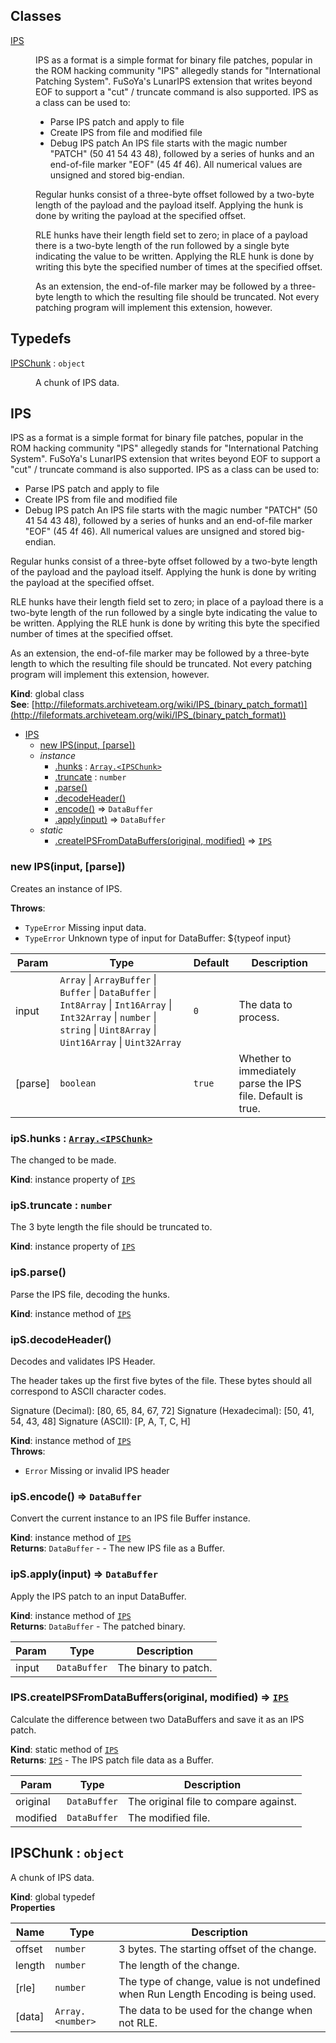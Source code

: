 ## Classes

<dl>
<dt><a href="#IPS">IPS</a></dt>
<dd><p>IPS as a format is a simple format for binary file patches, popular in the ROM hacking community
&quot;IPS&quot; allegedly stands for &quot;International Patching System&quot;.
FuSoYa&#39;s LunarIPS extension that writes beyond EOF to support a &quot;cut&quot; / truncate command is also supported.
IPS as a class can be used to:</p>
<ul>
<li>Parse IPS patch and apply to file</li>
<li>Create IPS from file and modified file</li>
<li>Debug IPS patch
An IPS file starts with the magic number &quot;PATCH&quot; (50 41 54 43 48), followed by a series of hunks and an end-of-file marker &quot;EOF&quot; (45 4f 46).
All numerical values are unsigned and stored big-endian.</li>
</ul>
<p>Regular hunks consist of a three-byte offset followed by a two-byte length of the payload and the payload itself.
Applying the hunk is done by writing the payload at the specified offset.</p>
<p>RLE hunks have their length field set to zero; in place of a payload there is a two-byte length of the run followed by a single byte indicating the value to be written.
Applying the RLE hunk is done by writing this byte the specified number of times at the specified offset.</p>
<p>As an extension, the end-of-file marker may be followed by a three-byte length to which the resulting file should be truncated.
Not every patching program will implement this extension, however.</p>
</dd>
</dl>

## Typedefs

<dl>
<dt><a href="#IPSChunk">IPSChunk</a> : <code>object</code></dt>
<dd><p>A chunk of IPS data.</p>
</dd>
</dl>

<a name="IPS"></a>

## IPS
IPS as a format is a simple format for binary file patches, popular in the ROM hacking community
"IPS" allegedly stands for "International Patching System".
FuSoYa's LunarIPS extension that writes beyond EOF to support a "cut" / truncate command is also supported.
IPS as a class can be used to:
- Parse IPS patch and apply to file
- Create IPS from file and modified file
- Debug IPS patch
An IPS file starts with the magic number "PATCH" (50 41 54 43 48), followed by a series of hunks and an end-of-file marker "EOF" (45 4f 46).
All numerical values are unsigned and stored big-endian.

Regular hunks consist of a three-byte offset followed by a two-byte length of the payload and the payload itself.
Applying the hunk is done by writing the payload at the specified offset.

RLE hunks have their length field set to zero; in place of a payload there is a two-byte length of the run followed by a single byte indicating the value to be written.
Applying the RLE hunk is done by writing this byte the specified number of times at the specified offset.

As an extension, the end-of-file marker may be followed by a three-byte length to which the resulting file should be truncated.
Not every patching program will implement this extension, however.

**Kind**: global class  
**See**: [http://fileformats.archiveteam.org/wiki/IPS_(binary_patch_format)](http://fileformats.archiveteam.org/wiki/IPS_(binary_patch_format))  

* [IPS](#IPS)
    * [new IPS(input, [parse])](#new_IPS_new)
    * _instance_
        * [.hunks](#IPS+hunks) : [<code>Array.&lt;IPSChunk&gt;</code>](#IPSChunk)
        * [.truncate](#IPS+truncate) : <code>number</code>
        * [.parse()](#IPS+parse)
        * [.decodeHeader()](#IPS+decodeHeader)
        * [.encode()](#IPS+encode) ⇒ <code>DataBuffer</code>
        * [.apply(input)](#IPS+apply) ⇒ <code>DataBuffer</code>
    * _static_
        * [.createIPSFromDataBuffers(original, modified)](#IPS.createIPSFromDataBuffers) ⇒ [<code>IPS</code>](#IPS)

<a name="new_IPS_new"></a>

### new IPS(input, [parse])
Creates an instance of IPS.

**Throws**:

- <code>TypeError</code> Missing input data.
- <code>TypeError</code> Unknown type of input for DataBuffer: ${typeof input}


| Param | Type | Default | Description |
| --- | --- | --- | --- |
| input | <code>Array</code> \| <code>ArrayBuffer</code> \| <code>Buffer</code> \| <code>DataBuffer</code> \| <code>Int8Array</code> \| <code>Int16Array</code> \| <code>Int32Array</code> \| <code>number</code> \| <code>string</code> \| <code>Uint8Array</code> \| <code>Uint16Array</code> \| <code>Uint32Array</code> | <code>0</code> | The data to process. |
| [parse] | <code>boolean</code> | <code>true</code> | Whether to immediately parse the IPS file. Default is true. |

<a name="IPS+hunks"></a>

### ipS.hunks : [<code>Array.&lt;IPSChunk&gt;</code>](#IPSChunk)
The changed to be made.

**Kind**: instance property of [<code>IPS</code>](#IPS)  
<a name="IPS+truncate"></a>

### ipS.truncate : <code>number</code>
The 3 byte length the file should be truncated to.

**Kind**: instance property of [<code>IPS</code>](#IPS)  
<a name="IPS+parse"></a>

### ipS.parse()
Parse the IPS file, decoding the hunks.

**Kind**: instance method of [<code>IPS</code>](#IPS)  
<a name="IPS+decodeHeader"></a>

### ipS.decodeHeader()
Decodes and validates IPS Header.

The header takes up the first five bytes of the file.
These bytes should all correspond to ASCII character codes.

Signature (Decimal): [80, 65, 84, 67, 72]
Signature (Hexadecimal): [50, 41, 54, 43, 48]
Signature (ASCII): [P, A, T, C, H]

**Kind**: instance method of [<code>IPS</code>](#IPS)  
**Throws**:

- <code>Error</code> Missing or invalid IPS header

<a name="IPS+encode"></a>

### ipS.encode() ⇒ <code>DataBuffer</code>
Convert the current instance to an IPS file Buffer instance.

**Kind**: instance method of [<code>IPS</code>](#IPS)  
**Returns**: <code>DataBuffer</code> - - The new IPS file as a Buffer.  
<a name="IPS+apply"></a>

### ipS.apply(input) ⇒ <code>DataBuffer</code>
Apply the IPS patch to an input DataBuffer.

**Kind**: instance method of [<code>IPS</code>](#IPS)  
**Returns**: <code>DataBuffer</code> - The patched binary.  

| Param | Type | Description |
| --- | --- | --- |
| input | <code>DataBuffer</code> | The binary to patch. |

<a name="IPS.createIPSFromDataBuffers"></a>

### IPS.createIPSFromDataBuffers(original, modified) ⇒ [<code>IPS</code>](#IPS)
Calculate the difference between two DataBuffers and save it as an IPS patch.

**Kind**: static method of [<code>IPS</code>](#IPS)  
**Returns**: [<code>IPS</code>](#IPS) - The IPS patch file data as a Buffer.  

| Param | Type | Description |
| --- | --- | --- |
| original | <code>DataBuffer</code> | The original file to compare against. |
| modified | <code>DataBuffer</code> | The modified file. |

<a name="IPSChunk"></a>

## IPSChunk : <code>object</code>
A chunk of IPS data.

**Kind**: global typedef  
**Properties**

| Name | Type | Description |
| --- | --- | --- |
| offset | <code>number</code> | 3 bytes. The starting offset of the change. |
| length | <code>number</code> | The length of the change. |
| [rle] | <code>number</code> | The type of change, value is not undefined when Run Length Encoding is being used. |
| [data] | <code>Array.&lt;number&gt;</code> | The data to be used for the change when not RLE. |

